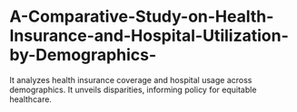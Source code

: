 # A-Comparative-Study-on-Health-Insurance-and-Hospital-Utilization-by-Demographics-
It analyzes health insurance coverage and hospital usage across demographics. It unveils disparities, informing policy for equitable healthcare.

